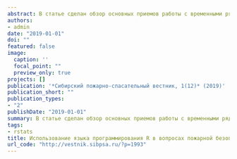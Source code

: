```yaml
---
abstract: В статье сделан обзор основных приемов работы с временными рядами в языке программирования R на примере данных по статистике пожаров в Красноярском крае - разведочный анализ данных, разложение временных рядов на компоненты, интегрированная модель авторегрессии-скользящего среднего и некоторые другие методы. 
authors:
- admin
date: "2019-01-01"
doi: ""
featured: false
image:
  caption: ''
  focal_point: ""
  preview_only: true
projects: []
publication: '*Сибирский пожарно-спасательный вестник, 1(12)* (2019)'
publication_short: ""
publication_types:
- "2"
publishDate: "2019-01-01"
summary: В статье сделан обзор основных приемов работы с временными рядами в языке программирования R на примере данных по статистике пожаров в Красноярском крае.
tags:
- rstats
title: Использование языка программирования R в вопросах пожарной безопасности. Анализ статистики количества пожаров на основе теории временных рядов
url_code: "http://vestnik.sibpsa.ru/?p=1993"
---
```



